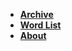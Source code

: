 <!-- _navbar.md -->

* [**Archive**](/README.md)
* [**Word List**](/word_list.md)
* [**About**](/about.md)